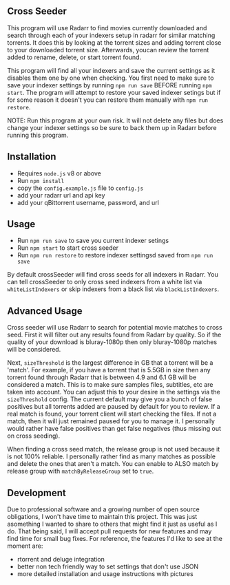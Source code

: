 ## Cross Seeder

This program will use Radarr to find movies currently downloaded and search through each of your indexers setup in radarr for similar matching torrents. It does this by looking at the torrent sizes and adding torrent close to your downloaded torrent size. Afterwards, youcan review the torrent added to rename, delete, or start torrent found.

This program will find all your indexers and save the current settings as it disables them one by one when checking. You first need to make sure to save your indexer settings by running `npm run save` BEFORE running `npm start`. The program will attempt to restore your saved indexer setings but if for some reason it doesn't you can restore them manually with `npm run restore`.

NOTE: Run this program at your own risk. It will not delete any files but does change your indexer settings so be sure to back them up in Radarr before running this program.

## Installation

* Requires `node.js` v8 or above
* Run `npm install`
* copy the `config.example.js` file to `config.js`
* add your radarr url and api key
* add your qBittorrent username, password, and url
  
## Usage
* Run `npm run save` to save you current indexer setings
* Run `npm start` to start cross seeder
* Run `npm run restore` to restore indexer settingsd saved from `npm run save`

By default crossSeeder will find cross seeds for all indexers in Radarr. You can tell crossSeeder to only cross seed indexers from a white list via `whiteListIndexers` or skip indexers from a black list via `blackListIndexers`.

## Advanced Usage

Cross seeder will use Radarr to search for potential movie matches to cross seed. First it will filter out any results found from Radarr by quality. So if the quality of your download is bluray-1080p then only bluray-1080p matches will be considered.

Next, `sizeThreshold` is the largest difference in GB that a torrent will be a 'match'. For example, if you have a torrent that is 5.5GB in size then any torrent found through Radarr that is between 4.9 and 6.1 GB will be considered a match. This is to make sure samples files, subtitles, etc are taken into account. You can adjust this to your desire in the settings via the `sizeThreshold` config. The current default may give you a bunch of false positives but all torrents added are paused by default for you to review. If a real match is found, your torrent client will start checking the files. If not a match, then it will just remained paused for you to manage it. I personally would rather have false positives than get false negatives (thus missing out on cross seeding).

When finding a cross seed match, the release group is not used because it is not 100% reliable. I personally rather find as many matches as possible and delete the ones that aren't a match. You can enable to ALSO match by release group with `matchByReleaseGroup` set to `true`.

## Development
Due to professional software and a growing number of open source obligations, I won't have time to maintain this project. This was just asomething I wanted to share to others that might find it just as useful as I do. That being said, I will accept pull requests for new features and may find time for small bug fixes. For reference, the features I'd like to see at the moment are:

* rtorrent and deluge integration
* better non tech friendly way to set settings that don't use JSON
* more detailed installation and usage instructions with pictures
